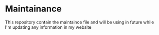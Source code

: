 # Maintainance
This repository contain the maintaince file and will be using in future  while I'm updating any information in my website
